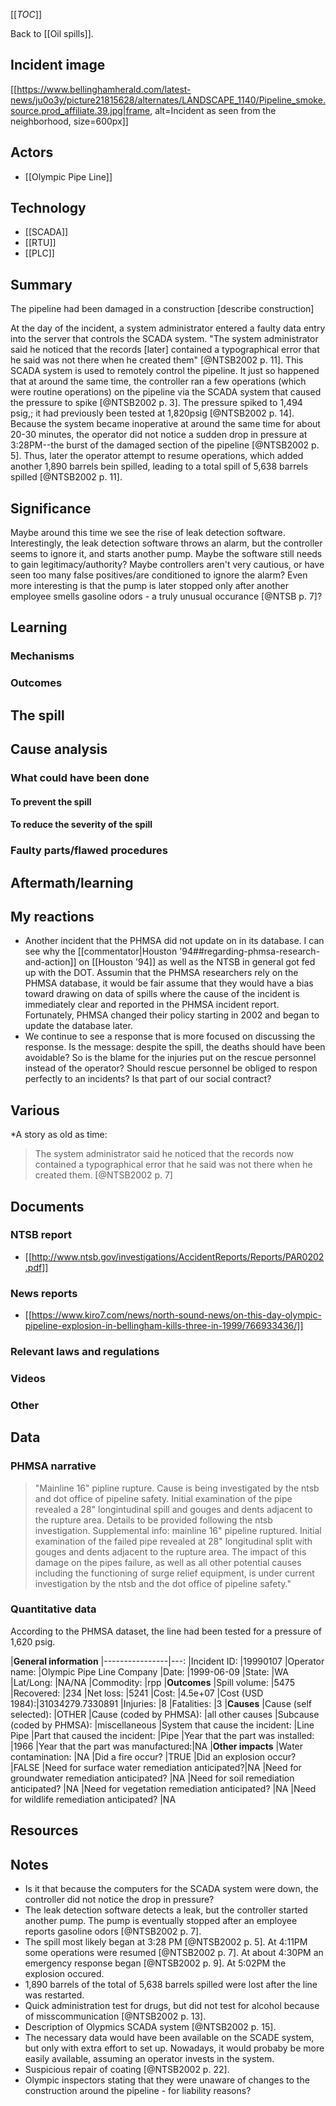 [[_TOC_]]

Back to [[Oil spills]].

## Incident image

[[https://www.bellinghamherald.com/latest-news/ju0o3y/picture21815628/alternates/LANDSCAPE_1140/Pipeline_smoke.source.prod_affiliate.39.jpg|frame, alt=Incident as seen from the neighborhood, size=600px]] 
  
## Actors 
* [[Olympic Pipe Line]]

## Technology
* [[SCADA]]
* [[RTU]]
* [[PLC]]

## Summary

The pipeline had been damaged in a construction [describe construction]

At the day of the incident, a system administrator entered a faulty data entry into the server that controls the SCADA system. "The system administrator said he noticed that the records [later] contained a typographical error that he said was not there when he created them" [@NTSB2002 p. 11].  This SCADA system is used to remotely control the pipeline. It just so happened that at around the same time, the controller ran a few operations (which were routine operations) on the pipeline via the SCADA system that caused the pressure to spike [@NTSB2002 p. 3]. The pressure spiked to 1,494 psig,; it had previously been tested at 1,820psig [@NTSB2002 p. 14]. Because the system became inoperative at around the same time for about 20-30 minutes, the operator did not notice a sudden drop in pressure at 3:28PM--the burst of the damaged section of the pipeline [@NTSB2002 p. 5]. Thus, later the operator attempt to resume operations, which added another 1,890 barrels bein spilled, leading to a total spill of 5,638 barrels spilled [@NTSB2002 p. 11].

## Significance

Maybe around this time we see the rise of leak detection software. Interestingly, the leak detection software throws an alarm, but the controller seems to ignore it, and starts another pump. Maybe the software still needs to gain legitimacy/authority? Maybe controllers aren't very cautious, or have seen too many false positives/are conditioned to ignore the alarm? Even more interesting is that the pump is later stopped only after another employee smells gasoline odors - a truly unusual occurance [@NTSB p. 7]?

## Learning

### Mechanisms

### Outcomes

## The spill

## Cause analysis

### What could have been done
 
#### To prevent the spill
       
#### To reduce the severity of the spill

### Faulty parts/flawed procedures

## Aftermath/learning
 
## My reactions
* Another incident that the PHMSA did not update on in its database. I can see why the [[commentator|Houston '94##regarding-phmsa-research-and-action]] on [[Houston '94]] as well as the NTSB in general got fed up with the DOT. Assumin that the PHMSA researchers rely on the PHMSA database, it would be fair  assume that they would have a bias toward drawing on data of spills where the cause of the incident is immediately clear and reported in the PHMSA incident report. Fortunately, PHMSA changed their policy starting in 2002 and began to update the database later.
* We continue to see a response that is more focused on discussing the response. Is the message: despite the spill, the deaths should have been avoidable? So is the blame for the injuries put on the rescue personnel instead of the operator? Should rescue personnel be obliged to respon perfectly to an incidents? Is that part of our social contract?

## Various
   
*A story as old as time:  
 
> The system administrator said he noticed that the records now contained a typographical error that he said was not there when he created them. [@NTSB2002 p. 7]

## Documents

### NTSB report

* [[http://www.ntsb.gov/investigations/AccidentReports/Reports/PAR0202.pdf]]

### News reports    
* [[https://www.kiro7.com/news/north-sound-news/on-this-day-olympic-pipeline-explosion-in-bellingham-kills-three-in-1999/766933436/]]
 
### Relevant laws and regulations

### Videos

### Other

## Data

### PHMSA narrative

> "Mainline 16\" pipline rupture.  Cause is being investigated by the ntsb and dot office of pipeline safety.  Initial examination of the pipe revealed a 28\" longintudinal spill and gouges and dents adjacent to the rupture area.  Details to be provided following the ntsb investigation.  Supplemental info:  mainline 16\" pipeline ruptured.  Initial examination of the failed pipe revealed at 28\" longitudinal split with gouges and dents adjacent to the rupture area.  The impact of this damage on the pipes failure, as well as all other potential causes including the functioning of surge relief equipment, is under current investigation by the ntsb and the dot office of pipeline safety."

### Quantitative data

According to the PHMSA dataset, the line had been tested for a pressure of 1,620 psig.

|**General information**
|----------------|---:
|Incident ID:    |19990107
|Operator name:  |Olympic Pipe Line Company
|Date:           |1999-06-09
|State:          |WA
|Lat/Long:       |NA/NA
|Commodity:      |rpp
|**Outcomes**
|Spill volume:   |5475
|Recovered:      |234
|Net loss:       |5241
|Cost:           |4.5e+07
|Cost (USD 1984):|31034279.7330891
|Injuries:       |8
|Fatalities:     |3
|**Causes**
|Cause (self selected):              |OTHER
|Cause (coded by PHMSA):             |all other causes
|Subcause (coded by PHMSA):          |miscellaneous
|System that cause the incident:     |Line Pipe
|Part that caused the incident:      |Pipe
|Year that the part was installed:   |1966
|Year that the part was manufactured:|NA
|**Other impacts**
|Water contamination:                           |NA
|Did a fire occur?                              |TRUE
|Did an explosion occur?                        |FALSE
|Need for surface water remediation anticipated?|NA
|Need for groundwater remediation anticipated?  |NA
|Need for soil remediation anticipated?         |NA
|Need for vegetation remediation anticipated?   |NA
|Need for wildlife remediation anticipated?     |NA

## Resources

## Notes
* Is it that because the computers for the SCADA system were down, the controller did not notice the drop in pressure?
* The leak detection software detects a leak, but the controller started another pump. The pump is eventually stopped after an employee reports gasoline odors [@NTSB2002 p. 7].
* The spill most likely began at 3:28 PM [@NTSB2002 p. 5]. At 4:11PM some operations were resumed [@NTSB2002 p. 7]. At about 4:30PM an emergency response began [@NTSB2002 p. 9]. At 5:02PM the explosion occured.
* 1,890 barrels of the total of 5,638 barrels spilled were lost after the line was restarted. 
* Quick administration test for drugs, but did not test for alcohol because of misscommunication [@NTSB2002 p. 13].
* Description of Olypmics SCADA system [@NTSB2002 p. 15].
* The necessary data would have been available on the SCADE system, but only with extra effort to set up. Nowadays, it would probaby be more easily available, assuming an operator invests in the system. 
* Suspicious repair of coating [@NTSB2002 p. 22].
* Olympic inspectors stating that they were unaware of changes to the construction around the pipeline - for liability reasons?